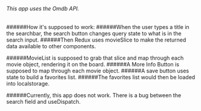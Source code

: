 ###### This app uses the Omdb API.

######How it's supposed to work:
######When the user types a title in the searchbar, the search button changes query state to what is in the search input.
######Then Redux uses movieSlice to make the returned data available to other components.

######MovieList is supposed to grab that slice and map through each movie object, rendering it on the board.
######A More Info Button is supposed to map through each movie object.
######A save button uses state to build a favorites list.
######The favorites list would then be loaded into localstorage.

######Currently, this app does not work. There is a bug between the search field and useDispatch. 